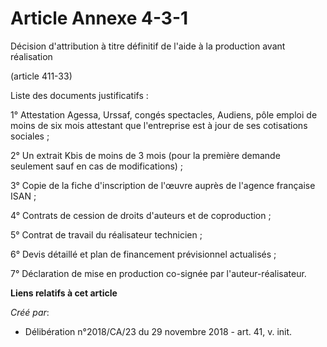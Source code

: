 # Article Annexe 4-3-1

Décision d'attribution à titre définitif de l'aide à la production avant réalisation

(article 411-33)

Liste des documents justificatifs :

1° Attestation Agessa, Urssaf, congés spectacles, Audiens, pôle emploi de moins de six mois attestant que l'entreprise est à
jour de ses cotisations sociales ;

2° Un extrait Kbis de moins de 3 mois (pour la première demande seulement sauf en cas de modifications) ;

3° Copie de la fiche d'inscription de l'œuvre auprès de l'agence française ISAN ;

4° Contrats de cession de droits d'auteurs et de coproduction ;

5° Contrat de travail du réalisateur technicien ;

6° Devis détaillé et plan de financement prévisionnel actualisés ;

7° Déclaration de mise en production co-signée par l'auteur-réalisateur.

**Liens relatifs à cet article**

_Créé par_:

  - Délibération n°2018/CA/23 du 29 novembre 2018 - art. 41, v. init.
